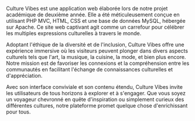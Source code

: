 Culture Vibes est une application web élaborée lors de notre projet académique de deuxième année. Elle a été méticuleusement conçue en utilisant PHP MVC, HTML, CSS et une base de données MySQL, hébergée sur Apache. Ce site web captivant agit comme un carrefour pour célébrer les multiples expressions culturelles à travers le monde.

Adoptant l'éthique de la diversité et de l'inclusion, Culture Vibes offre une expérience immersive où les visiteurs peuvent plonger dans divers aspects culturels tels que l'art, la musique, la cuisine, la mode, et bien plus encore. Notre mission est de favoriser les connexions et la compréhension entre les communautés en facilitant l'échange de connaissances culturelles et d'appréciation.

Avec son interface conviviale et son contenu étendu, Culture Vibes invite les utilisateurs de tous horizons à explorer et à s'engager. Que vous soyez un voyageur chevronné en quête d'inspiration ou simplement curieux des différentes cultures, notre plateforme promet quelque chose d'enrichissant pour tous.
